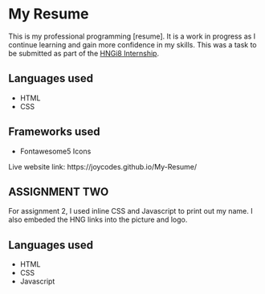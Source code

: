 # My Resume
This is my professional programming [resume]. It is a work in progress as I continue learning and gain more confidence in my skills. This was a task to be submitted as part of the [HNGi8 Internship](https://internship.zuri.team/).



## Languages used
<ul>
<li>HTML</li>
<li>CSS</li>
</ul>

## Frameworks used
<ul>
<li>Fontawesome5 Icons</li>
</ul>
Live website link: https://joycodes.github.io/My-Resume/


## ASSIGNMENT TWO
For assignment 2, I used inline CSS and Javascript to print out my name. I also embeded the HNG links into the picture and logo.

## Languages used
<ul>
<li>HTML</li>
<li>CSS</li>
<li>Javascript</li>
</ul>
